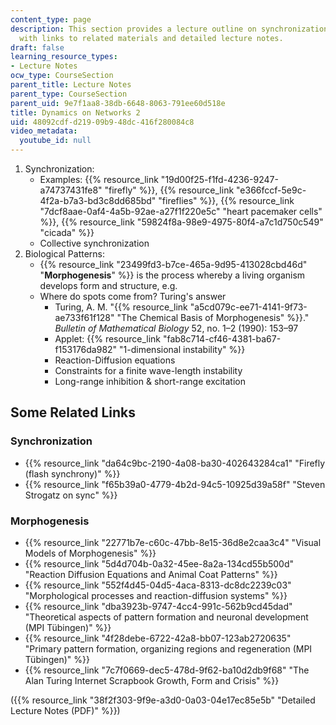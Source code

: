 ```yaml
---
content_type: page
description: This section provides a lecture outline on synchronization and morphogenesis
  with links to related materials and detailed lecture notes.
draft: false
learning_resource_types:
- Lecture Notes
ocw_type: CourseSection
parent_title: Lecture Notes
parent_type: CourseSection
parent_uid: 9e7f1aa8-38db-6648-8063-791ee60d518e
title: Dynamics on Networks 2
uid: 48092cdf-d219-09b9-48dc-416f280084c8
video_metadata:
  youtube_id: null
---
```

1. Synchronization:
    - Examples: {{% resource_link "19d00f25-f1fd-4236-9247-a74737431fe8" "firefly" %}}, {{% resource_link "e366fccf-5e9c-4f2a-b7a3-bd3c8dd685bd" "fireflies" %}}, {{% resource_link "7dcf8aae-0af4-4a5b-92ae-a27f1f220e5c" "heart pacemaker cells" %}}, {{% resource_link "59824f8a-98e9-4975-80f4-a7c1d750c549" "cicada" %}}
    - Collective synchronization
2. Biological Patterns:
    - {{% resource_link "23499fd3-b7ce-465a-9d95-413028cbd46d" "**Morphogenesis**" %}} is the process whereby a living organism develops form and structure, e.g.
    - Where do spots come from? Turing's answer
        - Turing, A. M. "{{% resource_link "a5cd079c-ee71-4141-9f73-ae733f61f128" "The Chemical Basis of Morphogenesis" %}}." *Bulletin of Mathematical Biology* 52, no. 1–2 (1990): 153–97
        - Applet: {{% resource_link "fab8c714-cf46-4381-ba67-f153176da982" "1-dimensional instability" %}}
        - Reaction-Diffusion equations
        - Constraints for a finite wave-length instability
        - Long-range inhibition & short-range excitation

## Some Related Links

### Synchronization

- {{% resource_link "da64c9bc-2190-4a08-ba30-402643284ca1" "Firefly (flash synchrony)" %}}
- {{% resource_link "f65b39a0-4779-4b2d-94c5-10925d39a58f" "Steven Strogatz on sync" %}}

### Morphogenesis

- {{% resource_link "22771b7e-c60c-47bb-8e15-36d8e2caa3c4" "Visual Models of Morphogenesis" %}}
- {{% resource_link "5d4d704b-0a32-45ee-8a2a-134cd55b500d" "Reaction Diffusion Equations and Animal Coat Patterns" %}}
- {{% resource_link "552f4d45-04d5-4aca-8313-dc8dc2239c03" "Morphological processes and reaction-diffusion systems" %}}
- {{% resource_link "dba3923b-9747-4cc4-991c-562b9cd45dad" "Theoretical aspects of pattern formation and neuronal development (MPI Tübingen)" %}}
- {{% resource_link "4f28debe-6722-42a8-bb07-123ab2720635" "Primary pattern formation, organizing regions and regeneration (MPI Tübingen)" %}}
- {{% resource_link "7c7f0669-dec5-478d-9f62-ba10d2db9f68" "The Alan Turing Internet Scrapbook Growth, Form and Crisis" %}}

({{% resource_link "38f2f303-9f9e-a3d0-0a03-04e17ec85e5b" "Detailed Lecture Notes (PDF)" %}})